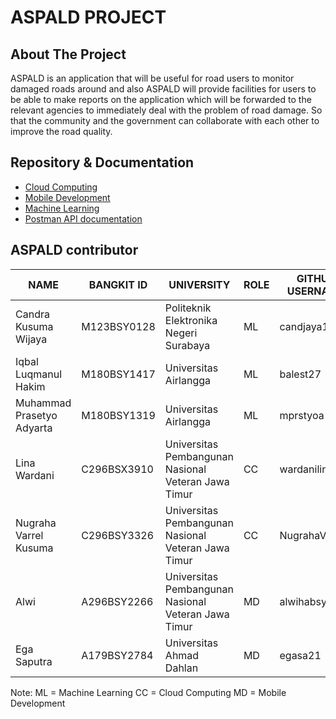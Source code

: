 # ASPALD PROJECT

## About The Project
ASPALD is an application that will be useful for road users to monitor damaged roads around and also ASPALD will provide facilities for users to be able to make reports on the application which will be forwarded to the relevant agencies to immediately deal with the problem of road damage. So that the community and the government can collaborate with each other to improve the road quality.

## Repository & Documentation
<ul>
  <li><a href="https://github.com/candjaya123/Capstone_Aspald/tree/api-dev">Cloud Computing</a></li>
  <li><a href="https://github.com/alwihabsyi/ASPALD">Mobile Development</a></li>
  <li><a href="https://github.com/candjaya123/Capstone_Aspald/tree/main/ML">Machine Learning </a></li>
  <li><a href="https://documenter.getpostman.com/view/10017926/2s9Ykn8MkW">Postman API documentation</a></li>
</ul> 

## ASPALD contributor

| NAME | BANGKIT ID | UNIVERSITY | ROLE | GITHUB USERNAME |
| --- | --- | --- | --- | --- |
| Candra Kusuma Wijaya | M123BSY0128 | Politeknik Elektronika Negeri Surabaya | ML |candjaya123 |
| Iqbal Luqmanul Hakim | M180BSY1417 | Universitas Airlangga | ML | balest27 |
| Muhammad Prasetyo Adyarta | M180BSY1319 | Universitas Airlangga | ML | mprstyoa |
| Lina Wardani | C296BSX3910 | Universitas Pembangunan Nasional Veteran Jawa Timur | CC | wardanilinaa14 |
| Nugraha Varrel Kusuma | C296BSY3326 | Universitas Pembangunan Nasional Veteran Jawa Timur | CC | NugrahaVarrel |
| Alwi | A296BSY2266 | Universitas Pembangunan Nasional Veteran Jawa Timur | MD | alwihabsyi |
| Ega Saputra | A179BSY2784 | Universitas Ahmad Dahlan | MD | egasa21 |

Note:
ML = Machine Learning
CC = Cloud Computing
MD = Mobile Development
